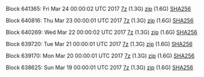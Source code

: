 Block 641365: Fri Mar 24 00:00:02 UTC 2017 [7z](https://transfer.sh/nOyTV/bootstrap.dat.20170324.7z) (1.3G) [zip](https://transfer.sh/Q6I8/bootstrap.dat.20170324.zip) (1.6G) [SHA256](https://transfer.sh/kTStb/sha256.txt)

Block 640816: Thu Mar 23 00:00:01 UTC 2017 [7z](https://transfer.sh/ZKgoN/bootstrap.dat.20170323.7z) (1.3G) [zip](https://transfer.sh/EwCv6/bootstrap.dat.20170323.zip) (1.6G) [SHA256](https://transfer.sh/7WSef/sha256.txt)

Block 640269: Wed Mar 22 00:00:02 UTC 2017 [7z](https://transfer.sh/eLq6g/bootstrap.dat.20170322.7z) (1.3G) [zip](https://transfer.sh/mA7uV/bootstrap.dat.20170322.zip) (1.6G) [SHA256](https://transfer.sh/nUuQ3/sha256.txt)

Block 639720: Tue Mar 21 00:00:01 UTC 2017 [7z](https://transfer.sh/Wzxpl/bootstrap.dat.20170321.7z) (1.3G) [zip](https://transfer.sh/eUNKJ/bootstrap.dat.20170321.zip) (1.6G) [SHA256](https://transfer.sh/u8GSk/sha256.txt)

Block 639170: Mon Mar 20 00:00:01 UTC 2017 [7z](https://transfer.sh/ryHFg/bootstrap.dat.20170320.7z) (1.3G) [zip](https://transfer.sh/YHQT/bootstrap.dat.20170320.zip) (1.6G) [SHA256](https://transfer.sh/WHjD2/sha256.txt)

Block 638625: Sun Mar 19 00:00:01 UTC 2017 [7z](https://transfer.sh/nLcSk/bootstrap.dat.20170319.7z) (1.3G) [zip](https://transfer.sh/m98Nf/bootstrap.dat.20170319.zip) (1.6G) [SHA256](https://transfer.sh/FFTph/sha256.txt)
